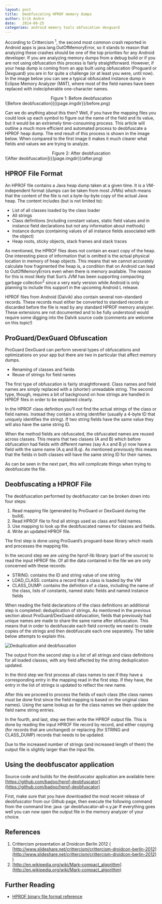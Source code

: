```yaml
---
layout: post
title:  Deobfuscating HPROF memory dumps
author: Erik Andre
date:   2014-09-25
categories: android memory tools obfuscation dexguard
---
```


According to Crittercism <sup>1</sup>, the second most common crash reported in Android apps is java.lang.OutOfMemoryError, so it stands to reason that analyzing these crashes should be one of the top priorities for any Android developer. If you are analyzing memory dumps from a debug build or if you are not using obfuscation this process is fairly straightforward. However, if your heap dump is coming from an app built using obfuscation (Proguard or Dexguard) you are in for quite a challenge (or at least you were, until now). In the image below you can see a typical obfuscated instance dump in Eclipse Memory Analyzer (MAT), where most of the field names have been replaced with indecipherable one-character names.

<center>Figure 1: Before deobfuscation</center>
![Before deobfuscation]({{page.imgdir}}/before.png)


Can we do anything about this then? Well, if you have the mapping files you could look up each symbol to figure out the name of the field and its value, but it would be an extremely time-consuming process. This article will outline a much more efficient and automated process to deobfuscate a HPROF heap dump. The end result of this process is shown in the image below. When compared to the first image it makes it much clearer what fields and values we are trying to analyze.

<center>Figure 2: After deobfuscation</center>
![After deobfuscation]({{page.imgdir}}/after.png)

HPROF File Format
-----------------
An HPROF file contains a Java heap dump taken at a given time. It is a VM-independent format (dumps can be taken from most JVMs) which means that the content of the file is not a byte-by-byte copy of the actual Java heap. The content includes (but is not limited to):

* List of all classes loaded by the class loader
* All strings
* Class definitions (including constant values, static field values and in instance field declarations but not any information about methods)
* Instance dumps (containing values of all instance fields associated with the object)
* Heap roots, sticky objects, stack frames and stack traces

As mentioned, the HPROF files does not contain an exact copy of the heap. One interesting piece of information that is omitted is the actual physical location in memory of heap objects. This means that we cannot accurately calculate how fragmented the heap is, a condition that on Android can lead to OutOfMemoryErrors even when there is memory available. The reason for this is most likely that Sun’s JVM has been supporting compacting garbage collection<sup>2</sup> since a very early version while Android is only planning to include this support in the upcoming Android L release.

HPROF files from Android (Dalvik) also contain several non-standard records. These records must either be converted to standard records or discarded before the file is read by any standard HPROF memory analyzer. These extensions are not documented and to be fully understood would require some digging into the Dalvik source code (comments are welcome on this topic!)

ProGuard/DexGuard Obfuscation
-----------------------------
ProGuard DexGuard can perform several types of obfuscations and optimizations on your app but there are two in particular that affect memory dumps.

* Renaming of classes and fields
* Reuse of strings for field names

The first type of obfuscation is fairly straightforward. Class names and field names are simply replaced with a (shorter) unreadable string. The second type, though, requires a bit of background on how strings are handled in HPROF files in order to be explained clearly.

In the HPROF class definition you’ll not find the actual strings of the class or field names. Instead they contain a string identifier (usually a 4-byte ID that uniquely identifies the string). If two string fields have the same value they will also have the same string ID.

When the method fields are obfuscated, the obfuscated names are reused across classes. This means that two classes (A and B) which before obfuscation had fields with different names (say A.x and B.y) now have a field with the same name (A.q and B.q). As mentioned previously this means that the fields in both classes will have the same string ID for their names.

As can be seen in the next part, this will complicate things when trying to deobfuscate the file.

Deobfuscating a HPROF File
--------------------------
The deobfuscation performed by deobfuscator can be broken down into four steps:

1. Read mapping file (generated by ProGuard or DexGuard during the build).
2. Read HPROF file to find all strings used as class and field names.
3. Use mapping to look up the deobfuscated names for classes and fields.
4. Write an updated HPROF file.

The first step is done using ProGuard’s proguard-base library which reads and processes the mapping file.

In the second step we are using the hprof-lib library (part of the source) to read the input HPROF file. Of all the data contained in the file we are only concerned with these records:

* STRING: contains the ID and string value of one string
* LOAD_CLASS: contains a record that a class is loaded by the VM
* CLASS_DUMP: contains the definition of a class, including the name of the class, lists of constants, named static fields and named instance fields

When reading the field declarations of the class definitions an additional step is completed: deduplication of strings. As mentioned in the previous section about ProGuard/DexGuard obfuscation, fields that previously had unique names are made to share the same name after obfuscation. This means that in order to deobfuscate each field correctly we need to create copies of the strings and then deobfuscate each one separately. The table below attempts to explain this.

![Deduplication and deobfuscation]({{page.imgdir}}/table.png)

The output from the second step is a list of all strings and class definitions for all loaded classes, with any field affected by the string deduplication updated.

In the third step we first process all class names to see if they have a corresponding entry in the mapping read in the first step. If they have, the entry in the list of strings is updated to reflect the new name.

After this we proceed to process the fields of each class (the class names must be done first since the field mapping is based on the original class names). Using the same lookup as for the class names we then update the field name string entries.

In the fourth, and last, step we then write the HPROF output file. This is done by reading the input HPROF file record by record, and either copying (for records that are unchanged) or replacing (for STRING and CLASS_DUMP) records that needs to be updated.

Due to the increased number of strings (and increased length of them) the output file is slightly larger than the input file.

Using the deobfuscator application
----------------------------------

Source code and builds for the deobfuscator application are available here: [https://github.com/badoo/hprof-deobfuscator](https://github.com/badoo/hprof-deobfuscator)

First, make sure that you have downloaded the most recent release of deobfuscator from our Github page, then execute the following command from the command line:
java -jar deobfuscator-all-x.y.jar <mapping file> <obfuscated hprof file> <output hprof file>
If everything goes well you can now open the output file in the memory analyzer of your choice.

References
----------

1. Crittercism presentation at Droidcon Berlin 2012 ( [http://www.slideshare.net/crittercism/crittercism-droidcon-berlin-2012](http://www.slideshare.net/crittercism/crittercism-droidcon-berlin-2012) )
2. [http://en.wikipedia.org/wiki/Mark-compact_algorithm](http://en.wikipedia.org/wiki/Mark-compact_algorithm)

Further Reading
---------------
* [HPROF binary file format reference](https://java.net/downloads/heap-snapshot/hprof-binary-format.html)
